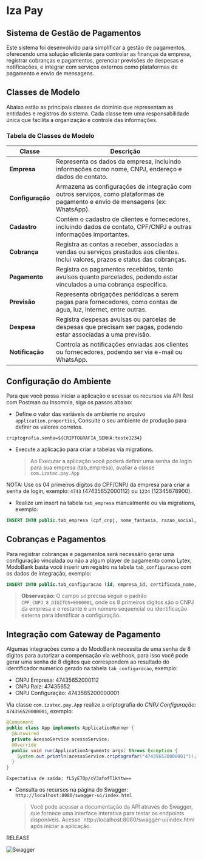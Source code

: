 
# Iza Pay

## Sistema de Gestão de Pagamentos

Este sistema foi desenvolvido para simplificar a gestão de pagamentos, oferecendo uma solução eficiente para controlar as finanças da empresa, registrar cobranças e pagamentos, gerenciar previsões de despesas e notificações, e integrar com serviços externos como plataformas de pagamento e envio de mensagens.

## Classes de Modelo

Abaixo estão as principais classes de domínio que representam as entidades e registros do sistema. Cada classe tem uma responsabilidade única que facilita a organização e controle das informações.

### Tabela de Classes de Modelo

| Classe       | Descrição                                                                                          |
|--------------|----------------------------------------------------------------------------------------------------|
| **Empresa**  | Representa os dados da empresa, incluindo informações como nome, CNPJ, endereço e dados de contato. |
| **Configuração** | Armazena as configurações de integração com outros serviços, como plataformas de pagamento e envio de mensagens (ex: WhatsApp). |
| **Cadastro** | Contém o cadastro de clientes e fornecedores, incluindo dados de contato, CPF/CNPJ e outras informações importantes. |
| **Cobrança** | Registra as contas a receber, associadas a vendas ou serviços prestados aos clientes. Inclui valores, prazos e status das cobranças. |
| **Pagamento** | Registra os pagamentos recebidos, tanto avulsos quanto parcelados, podendo estar vinculados a uma cobrança específica. |
| **Previsão** | Representa obrigações periódicas a serem pagas para fornecedores, como contas de água, luz, internet, entre outras. |
| **Despesa** | Registra despesas avulsas ou parcelas de despesas que precisam ser pagas, podendo estar associadas a uma previsão. |
| **Notificação** | Controla as notificações enviadas aos clientes ou fornecedores, podendo ser via e-mail ou WhatsApp. |

## Configuração do Ambiente

Para que você possa iniciar a aplicação e acessar os recursos via API Rest com Postman ou Insomnia, siga os passos abaixo:

* Define o valor das variáveis de ambiente no arquivo `application.properties`, Consulte o seu ambiente de produção para definir os valores corretos.

```properties
criptografia.senha=${CRIPTOGRAFIA_SENHA:teste1234}
```
* Execute a aplicação para criar a tabelas via migrations.
  > Ao Executar a aplicação você poderá definir uma senha de login para sua empresa (tab_empresa), avaliar a classe `com.izatec.pay.App`  

NOTA: Use os 04 primeiros dígitos do CPF/CNPJ da empresa para criar a senha de login, exemplo: `4743` (47435652000112) ou `1234` (12345678900).

* Realize um insert na tabela `tab_empresa` manualmente ou via migrations, exemplo:
```sql
INSERT INTO public.tab_empresa (cpf_cnpj, nome_fantasia, razao_social, email, whatsapp, senha) VALUES('12345678900', 'Gleyson Sampaio', 'Gleyson Sampaio', 'gleyson@iza.tec.br', 11958940362, 'H7qOuXXMAd0ATzzFvuTCSw==');

```

## Cobranças e Pagamentos

Para registrar cobranças e pagamentos será necessário gerar uma configuração vinculada ou não a algum player de pagamento como Lytex, ModoBank basta você inserir um registro na tabela `tab_configuracao` com os dados de integração, exemplo:
```sql
INSERT INTO public.tab_configuracao (id, empresa_id, certificado_nome, certificado_senha, custo_integracao, intermediador_sigla, intermediador_id, intermediador_senha, intermediador_chave_pix) VALUES('CPF_CNPJ_8_DIGITOS+0000001', 1, 'NOME_CERTIFICADO_SEM.pfx', 'SENHA_CERTIFICADO', 0.0, 'ONZ_OU_LYTEX', 'CLIENT_ID_INTEGRADORA', 'CLIENT_SECRET_INTEGRADORA', 'CHAVE_PIX_INTEGRADORA');
```` 
> **Observação:** O campo `id` precisa seguir o padrão `CPF_CNPJ_8_DIGITOS+0000001`, onde os 8 primeiros dígitos são o CNPJ da empresa e o restante é um número sequencial ou identificação externa para identificar a configuração.


## Integração com Gateway de Pagamento

Algumas integrações como a do ModoBank necessita de uma senha de 8 digitos para autorizar a compensação via webhook, para isso você pode gerar uma senha de 8 digitos que correspondem ao resultado do identificador numerico gerado na tabela `tab_configuracao`, exemplo:

* CNPJ Empresa: 47435652000112 
* CNPJ Raíz: 47435652
* CNPJ Configuração: 4743565200000001

Via classe `com.izatec.pay.App` realize a criptografia do *CNPJ Configuração:* `474356520000001`, exemplo:
```java
@Component
public class App implements ApplicationRunner {
  @Autowired
  private AcessoService acessoService;
  @Override
  public void run(ApplicationArguments args) throws Exception {
    System.out.println(acessoService.criptografar("474356520000001"));
  }
}
```
```shell
Expectativa de saída: fLSyE7Op/cV3afofT1kYtw==
``` 

* Consulta os recursos na página do Swagger: `http://localhost:8080/swagger-ui/index.html`
  > Você pode acessar a documentação da API através do Swagger, que fornece uma interface interativa para testar os endpoints disponíveis. Acesse `http://localhost:8080/swagger-ui/index.html após iniciar a aplicação.


RELEASE

![Swagger](/dev/swagger.png)
